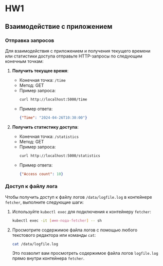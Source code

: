 # HW1
## Взаимодействие с приложением

### Отправка запросов

Для взаимодействия с приложением и получения текущего времени или статистики доступа отправьте HTTP-запросы по следующим конечным точкам:

1. **Получить текущее время**:
   - Конечная точка: `/time`
   - Метод: GET
   - Пример запроса:
     ```bash
     curl http://localhost:5000/time
     ```
   - Пример ответа:
     ```json
     {"Time": "2024-04-26T10:30:00"}
     ```

2. **Получить статистику доступа**:
   - Конечная точка: `/statistics`
   - Метод: GET
   - Пример запроса:
     ```bash
     curl http://localhost:5000/statistics
     ```
   - Пример ответа:
     ```json
     {"Access count": 10}
     ```

### Доступ к файлу лога

Чтобы получить доступ к файлу логов `/data/logfile.log` в контейнере `fetcher`, выполните следующие шаги:

1. Используйте `kubectl exec` для подключения к контейнеру `fetcher`:

   ```bash
   kubectl exec -it [имя-пода-fetcher] -- sh
   ```

2. Просмотрите содержимое файла логов с помощью любого текстового редактора или команды `cat`:

   ```bash
   cat /data/logfile.log
   ```

   Это позволит вам просмотреть содержимое файла логов `logfile.log` прямо внутри контейнера `fetcher`.